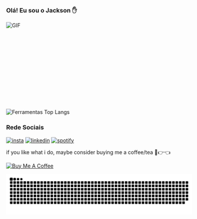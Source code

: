 
### Olá! Eu sou o Jackson ✋


<div align="left">
  <img hight="200" width="500" alt="GIF" align="left" src="https://github.com/thedevjack/thedevjack/blob/main/lee.gif">
</div>
<br>
<br>
<br>
<br>
<br>
<br>
<br>
<br>
<br>
<br>
<br>
<br>
<br>




  
![Ferramentas Top Langs](https://github-readme-stats.vercel.app/api/top-langs/?username=thedevjack&layout=compact&langs_count=16&theme=great-gatsby)
<br>

### Rede Sociais 
[![insta](https://img.shields.io/badge/Instagram-E4405F?style=for-the-badge&logo=instagram&logoColor=white)](https://www.instagram.com/oeujack/)
[![linkedin](https://img.shields.io/badge/LinkedIn-0077B5?style=for-the-badge&logo=linkedin&logoColor=white)](https://www.linkedin.com/in/jackson-dos-santos-a92937193/)
[![spotify](https://img.shields.io/badge/Spotify-1ED760?&style=for-the-badge&logo=spotify&logoColor=white)](https://open.spotify.com/playlist/5Hzpg3bl5Z2vVskvVv4ryp?si=2c0002c9f9694725)


if you like what i do, maybe consider buying me a coffee/tea 🥺👉👈

<a href="https://www.buymeacoffee.com/thedevjack" target="_blank"><img src="https://cdn.buymeacoffee.com/buttons/v2/default-red.png" alt="Buy Me A Coffee" width="150" ></a>


![Snake animation](https://github.com/thedevjack/thedevjack/blob/output/github-contribution-grid-snake.svg)
